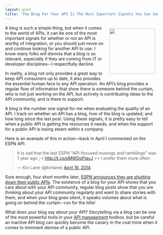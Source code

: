 ```yaml
---
layout: post
title: 'The Blog For Your API Is The Most Important Signals You Can Send'
---
```

<p><img style="padding: 10px;" src="https://s3.amazonaws.com/kinlane-productions/bw-icons/bw-canary-cage.png" alt="" width="150" align="right" /></p>
<p>A blog is such a simple thing, but when it comes to the world of APIs, it can be one of the most important signals for whether or not an API is worthy of integration, or you should just move on and continue looking for another API to use. I know many folks will dismiss that a blog is so relevant, especially if they are coming from IT or developer disciplines--I respectfully decline.</p>
<p>In reality, a blog not only provides a great way to keep API consumers up to date, it also provides the essential human face to any API operation. An API&rsquo;s blog provides a regular flow of information that show there is someone behind the curtain, who is not just working on the API, but actively is contributing ideas to the API community, and is there to support.</p>
<p>A blog is the number one signal for me when evaluating the quality of an API. I track on whether an API has a blog, how of the blog is updated, and how long since the last post. Using these signals, it is pretty easy to tell when a public API is getting the resources it needs, and when the support for a public API is losing steam within a company.</p>
<p>Here is an example of this in action&mdash;back in April I commented on the ESPN API:</p>
<div class="twitterBlock">
<blockquote class="twitter-tweet" lang="en">
<p>It is sad that the last ESPN "API-focused musings and ramblings" was 1 year ago ;-( <a href="http://t.co/sMWDoFtacJ">http://t.co/sMWDoFtacJ</a> &gt;&gt; I prefer them more often</p>
&mdash; Kin Lane (@kinlane) <a href="https://twitter.com/kinlane/statuses/456313516891193346">April 16, 2014</a></blockquote>
</div>
<script src="http://platform.twitter.com/widgets.js"></script>
<p>Sure enough, four short months later, <a href="http://apievangelist.com/2014/08/08/public-apis-are-tough-when-you-are-in-a-tightly-controlled-industry/">ESPN announces they are shutting down their public APIs</a>. The existence of a blog for your API shows that you care about with your API community, regular blog posts show that you are thinking about your API community regularly and want to share stories with them, and when your blog goes silent, it speaks volumes about what is going on behind the curtain--run for the hills!</p>
<p>What does your blog say about your API? Storytelling via a blog can be one of the most powerful tools in your <a href="http://management.apievangelist.com">API management</a> toolbox, but be careful an inactive API blog can quickly become the canary in the coal mine when it comes to imminent demise of a public API.</p>